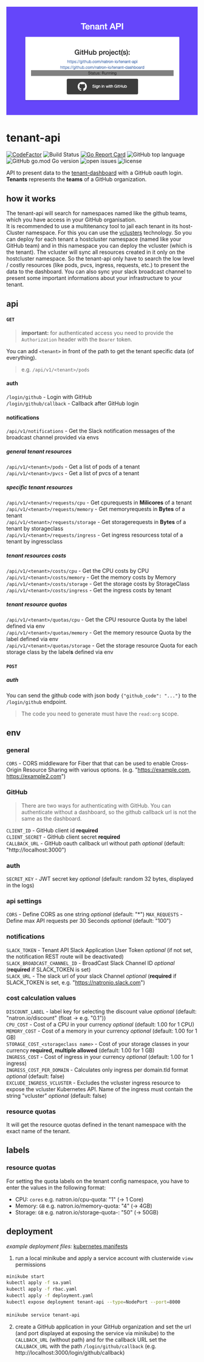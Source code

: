 <p align="center">
  <img src="docs/images/tenant-api-screenshot.png" />
</p>

# tenant-api
[![CodeFactor](https://www.codefactor.io/repository/github/natron-io/tenant-api/badge)](https://www.codefactor.io/repository/github/natron-io/tenant-api)
![Build Status](https://github.com/natron-io/tenant-api/workflows/CI/badge.svg) 
[![Go Report Card](https://goreportcard.com/badge/github.com/natron-io/tenant-api)](https://goreportcard.com/report/github.com/natron-io/tenant-api) 
![GitHub top language](https://img.shields.io/github/languages/top/natron-io/tenant-api)
![GitHub go.mod Go version](https://img.shields.io/github/go-mod/go-version/natron-io/tenant-api) 
![open issues](https://img.shields.io/github/issues-raw/natron-io/tenant-api)
![license](https://img.shields.io/github/license/natron-io/tenant-api)

API to present data to the [tenant-dashboard](https://github.com/natron-io/tenant-dashboard) with a GitHub oauth login.  
**Tenants** represents the **teams** of a GitHub organization.  

## how it works
The tenant-api will search for namespaces named like the github teams, which you have access in your GitHub organisation.  
It is recommended to use a multitenancy tool to jail each tenant in its host-Cluster namespace. For this you can use the [vclusters](https://vlcuster.com) technology. So you can deploy for each tenant a hostcluster namespace (named like your GitHub team) and in this namespace you can deploy the vcluster (which is the tenant). The vcluster will sync all resources created in it only on the hostcluster namespace. So the tenant-api only have to search the low level / costly resources (like pods, pvcs, ingress, requests, etc.) to present the data to the dashboard. 
You can also sync your slack broadcast channel to present some important informations about your infrastructure to your tenant.

## api

#### `GET`
> **important:** for authenticated access you need to provide the `Authorization` header with the `Bearer` token.

You can add `<tenant>` in front of the path to get the tenant specific data (of everything). 
> e.g. `/api/v1/<tenant>/pods`
#### auth
`/login/github` - Login with GitHub \
`/login/github/callback` - Callback after GitHub login

#### notifications
`/api/v1/notifications` - Get the Slack notification messages of the broadcast channel provided via envs

##### general tenant resources
`/api/v1/<tenant>/pods` - Get a list of pods of a tenant \
`/api/v1/<tenant>/pvcs` - Get a list of pvcs of a tenant

##### specific tenant resources
`/api/v1/<tenant>/requests/cpu` - Get cpurequests in **Milicores** of a tenant \
`/api/v1/<tenant>/requests/memory` - Get memoryrequests in **Bytes** of a tenant \
`/api/v1/<tenant>/requests/storage` - Get storagerequests in **Bytes** of a tenant by storageclass \
`/api/v1/<tenant>/requests/ingress` - Get ingress resourcess total of a tenant by ingressclass

##### tenant resources costs
`/api/v1/<tenant>/costs/cpu` - Get the CPU costs by CPU \
`/api/v1/<tenant>/costs/memory` - Get the memory costs by Memory \
`/api/v1/<tenant>/costs/storage` - Get the storage costs by StorageClass \
`/api/v1/<tenant>/costs/ingress` - Get the ingress costs by tenant

##### tenant resource quotas
`/api/v1/<tenant>/quotas/cpu` - Get the CPU resource Quota by the label defined via env \
`/api/v1/<tenant>/quotas/memory` - Get the memory resource Quota by the label defined via env \
`/api/v1/<tenant>/quotas/storage` - Get the storage resource Quota for each storage class by the label**s** defined via env 


#### `POST`

##### auth
You can send the github code with json body `{"github_code": "..."}` to the `/login/github` endpoint.
> The code you need to generate must have the `read:org` scope.

## env

### general
`CORS` - CORS middleware for Fiber that that can be used to enable Cross-Origin Resource Sharing with various options. (e.g. "https://example.com, https://example2.com")

### GitHub
> There are two ways for authenticating with GitHub. You can authenticate without a dashboard, so the github callback url is not the same as the dashboard.

`CLIENT_ID` - GitHub client id **required** \
`CLIENT_SECRET` - GitHub client secret **required** \
`CALLBACK_URL` - GitHub oauth callback url without path *optional* (default: "http://localhost:3000")

### auth
`SECRET_KEY` - JWT secret key *optional* (default: random 32 bytes, displayed in the logs)

### api settings
`CORS` - Define CORS as one string *optional* (default: "*")
`MAX_REQUESTS` - Define max API requests per 30 Seconds *optional* (default: "100")

### notifications
`SLACK_TOKEN` - Tenant API Slack Application User Token *optional* (if not set, the notification REST route will be deactivated) \
`SLACK_BROADCAST_CHANNEL_ID` - BroadCast Slack Channel ID *optional* (**required** if SLACK_TOKEN is set) \
`SLACK_URL` - The slack url of your slack Channel *optional* (**required** if SLACK_TOKEN is set, e.g. "https://natronio.slack.com")

### cost calculation values
`DISCOUNT_LABEL` - label key for selecting the discount value *optional* (default: "natron.io/discount" (float -> e.g. "0.1")) \
`CPU_COST` - Cost of a CPU in your currency *optional* (default: 1.00 for 1 CPU) \
`MEMORY_COST` - Cost of a memory in your currency *optional* (default: 1.00 for 1 GB) \
`STORAGE_COST_<storageclass name>` - Cost of your storage classes in your currency **required, multiple allowed** (default: 1.00 for 1 GB) \
`INGRESS_COST` - Cost of ingress in your currency *optional* (default: 1.00 for 1 ingress) \
`INGRESS_COST_PER_DOMAIN` - Calculates only ingress per domain.tld format *optional* (default: false) \
`EXCLUDE_INGRESS_VCLUSTER` - Excludes the vcluster ingress resource to expose the vcluster Kubernetes API. Name of the ingress must contain the string "vcluster" *optional* (default: false)


### resource quotas
It will get the resource quotas defined in the tenant namespace with the exact name of the tenant.
## labels

### resource quotas
For setting the quota labels on the tenant config namespace, you have to enter the values in the following format:  
- CPU: `cores` e.g. natron.io/cpu-quota: "1" (-> 1 Core)
- Memory: `GB` e.g. natron.io/memory-quota: "4" (-> 4GB)
- Storage: `GB` e.g. natron.io/storage-quota-<storageclass name>: "50" (-> 50GB)

## deployment
*example deployment files:* [kubernetes manifests](docs/kubernetes)

1. run a local minikube and apply a service account with clusterwide `view` permissions
```bash
minikube start
kubectl apply -f sa.yaml
kubectl apply -f rbac.yaml
kubectl apply -f deployment.yaml
kubectl expose deployment tenant-api --type=NodePort --port=8000

minikube service tenant-api
```
2. create a GitHub application in your GitHub organization and set the url (and port displayed at exposing the service via minikube) to the `CALLBACK_URL` (without path) and for the callback URL set the `CALLBACK_URL` with the path `/login/github/callback` (e.g. http://localhost:3000/login/github/callback)